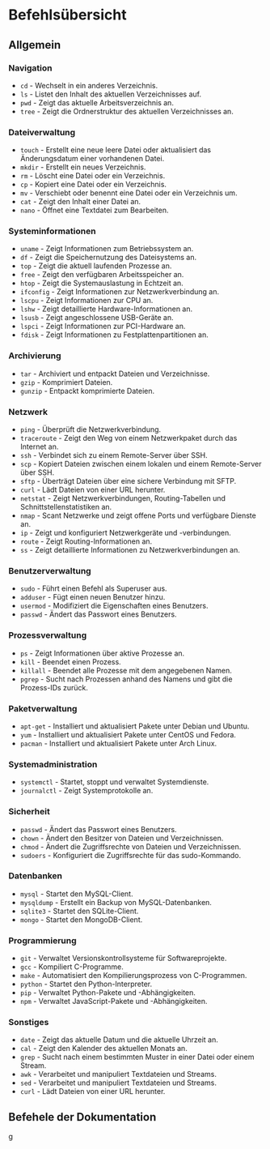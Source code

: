 # Befehlsübersicht

## Allgemein

### Navigation
- `cd` - Wechselt in ein anderes Verzeichnis.
- `ls` - Listet den Inhalt des aktuellen Verzeichnisses auf.
- `pwd` - Zeigt das aktuelle Arbeitsverzeichnis an.
- `tree` - Zeigt die Ordnerstruktur des aktuellen Verzeichnisses an.

### Dateiverwaltung
- `touch` - Erstellt eine neue leere Datei oder aktualisiert das Änderungsdatum einer vorhandenen Datei.
- `mkdir` - Erstellt ein neues Verzeichnis.
- `rm` - Löscht eine Datei oder ein Verzeichnis.
- `cp` - Kopiert eine Datei oder ein Verzeichnis.
- `mv` - Verschiebt oder benennt eine Datei oder ein Verzeichnis um.
- `cat` - Zeigt den Inhalt einer Datei an.
- `nano` - Öffnet eine Textdatei zum Bearbeiten.

### Systeminformationen
- `uname` - Zeigt Informationen zum Betriebssystem an.
- `df` - Zeigt die Speichernutzung des Dateisystems an.
- `top` - Zeigt die aktuell laufenden Prozesse an.
- `free` - Zeigt den verfügbaren Arbeitsspeicher an.
- `htop` - Zeigt die Systemauslastung in Echtzeit an.
- `ifconfig` - Zeigt Informationen zur Netzwerkverbindung an.
- `lscpu` - Zeigt Informationen zur CPU an.
- `lshw` - Zeigt detaillierte Hardware-Informationen an.
- `lsusb` - Zeigt angeschlossene USB-Geräte an.
- `lspci` - Zeigt Informationen zur PCI-Hardware an.
- `fdisk` - Zeigt Informationen zu Festplattenpartitionen an.

### Archivierung
- `tar` - Archiviert und entpackt Dateien und Verzeichnisse.
- `gzip` - Komprimiert Dateien.
- `gunzip` - Entpackt komprimierte Dateien.

### Netzwerk
- `ping` - Überprüft die Netzwerkverbindung.
- `traceroute` - Zeigt den Weg von einem Netzwerkpaket durch das Internet an.
- `ssh` - Verbindet sich zu einem Remote-Server über SSH.
- `scp` - Kopiert Dateien zwischen einem lokalen und einem Remote-Server über SSH.
- `sftp` - Überträgt Dateien über eine sichere Verbindung mit SFTP.
- `curl` - Lädt Dateien von einer URL herunter.
- `netstat` - Zeigt Netzwerkverbindungen, Routing-Tabellen und Schnittstellenstatistiken an.
- `nmap` - Scant Netzwerke und zeigt offene Ports und verfügbare Dienste an.
- `ip` - Zeigt und konfiguriert Netzwerkgeräte und -verbindungen.
- `route` - Zeigt Routing-Informationen an.
- `ss` - Zeigt detaillierte Informationen zu Netzwerkverbindungen an.

### Benutzerverwaltung
- `sudo` - Führt einen Befehl als Superuser aus.
- `adduser` - Fügt einen neuen Benutzer hinzu.
- `usermod` - Modifiziert die Eigenschaften eines Benutzers.
- `passwd` - Ändert das Passwort eines Benutzers.

### Prozessverwaltung
- `ps` - Zeigt Informationen über aktive Prozesse an.
- `kill` - Beendet einen Prozess.
- `killall` - Beendet alle Prozesse mit dem angegebenen Namen.
- `pgrep` - Sucht nach Prozessen anhand des Namens und gibt die Prozess-IDs zurück.

### Paketverwaltung
- `apt-get` - Installiert und aktualisiert Pakete unter Debian und Ubuntu.
- `yum` - Installiert und aktualisiert Pakete unter CentOS und Fedora.
- `pacman` - Installiert und aktualisiert Pakete unter Arch Linux.

### Systemadministration
- `systemctl` - Startet, stoppt und verwaltet Systemdienste.
- `journalctl` - Zeigt Systemprotokolle an.

### Sicherheit

- `passwd` - Ändert das Passwort eines Benutzers.
- `chown` - Ändert den Besitzer von Dateien und Verzeichnissen.
- `chmod` - Ändert die Zugriffsrechte von Dateien und Verzeichnissen.
- `sudoers` - Konfiguriert die Zugriffsrechte für das sudo-Kommando.

### Datenbanken

- `mysql` - Startet den MySQL-Client.
- `mysqldump` - Erstellt ein Backup von MySQL-Datenbanken.
- `sqlite3` - Startet den SQLite-Client.
- `mongo` - Startet den MongoDB-Client.

### Programmierung

- `git` - Verwaltet Versionskontrollsysteme für Softwareprojekte.
- `gcc` - Kompiliert C-Programme.
- `make` - Automatisiert den Kompilierungsprozess von C-Programmen.
- `python` - Startet den Python-Interpreter.
- `pip` - Verwaltet Python-Pakete und -Abhängigkeiten.
- `npm` - Verwaltet JavaScript-Pakete und -Abhängigkeiten.

### Sonstiges

- `date` - Zeigt das aktuelle Datum und die aktuelle Uhrzeit an.
- `cal` - Zeigt den Kalender des aktuellen Monats an.
- `grep` - Sucht nach einem bestimmten Muster in einer Datei oder einem Stream.
- `awk` - Verarbeitet und manipuliert Textdateien und Streams.
- `sed` - Verarbeitet und manipuliert Textdateien und Streams.
- `curl` - Lädt Dateien von einer URL herunter.

## Befehele der Dokumentation
g